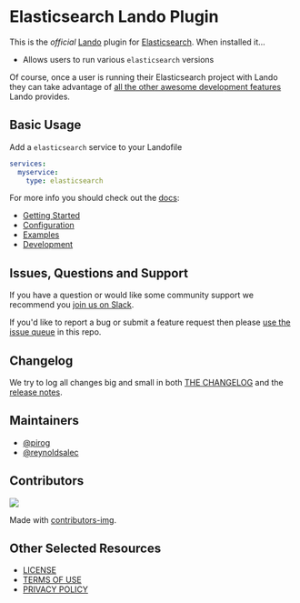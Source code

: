 # Elasticsearch Lando Plugin

This is the _official_ [Lando](https://lando.dev) plugin for [Elasticsearch](https://www.elastic.co/elasticsearch/). When installed it...

* Allows users to run various `elasticsearch` versions

Of course, once a user is running their Elasticsearch project with Lando they can take advantage of [all the other awesome development features](https://docs.lando.dev) Lando provides.

## Basic Usage

Add a `elasticsearch` service to your Landofile

```yaml
services:
  myservice:
    type: elasticsearch
```

For more info you should check out the [docs](https://docs.lando.dev/elasticsearch):

* [Getting Started](https://docs.lando.dev/elasticsearch/)
* [Configuration](https://docs.lando.dev/elasticsearch/config.html)
* [Examples](https://github.com/lando/elasticsearch/tree/main/examples)
* [Development](https://docs.lando.dev/elasticsearch/development.html)

## Issues, Questions and Support

If you have a question or would like some community support we recommend you [join us on Slack](https://launchpass.com/devwithlando).

If you'd like to report a bug or submit a feature request then please [use the issue queue](https://github.com/lando/elasticsearch/issues/new/choose) in this repo.

## Changelog

We try to log all changes big and small in both [THE CHANGELOG](https://github.com/lando/elasticsearch/blob/main/CHANGELOG.md) and the [release notes](https://github.com/lando/elasticsearch/releases).


## Maintainers

* [@pirog](https://github.com/pirog)
* [@reynoldsalec](https://github.com/reynoldsalec)

## Contributors

<a href="https://github.com/lando/elasticsearch/graphs/contributors">
  <img src="https://contrib.rocks/image?repo=lando/elasticsearch" />
</a>

Made with [contributors-img](https://contrib.rocks).

## Other Selected Resources

* [LICENSE](/LICENSE)
* [TERMS OF USE](https://docs.lando.dev/terms)
* [PRIVACY POLICY](https://docs.lando.dev/privacy)

